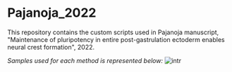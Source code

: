 # Pajanoja_2022
This repository contains the custom scripts used in Pajanoja manuscript, "Maintenance of pluripotency in entire post-gastrulation ectoderm
enables neural crest formation", 2022.


*Samples used for each method is represented below:*
![intr](https://user-images.githubusercontent.com/52651343/187209619-338a2812-0bca-4116-be55-ed3a593ad595.png)
